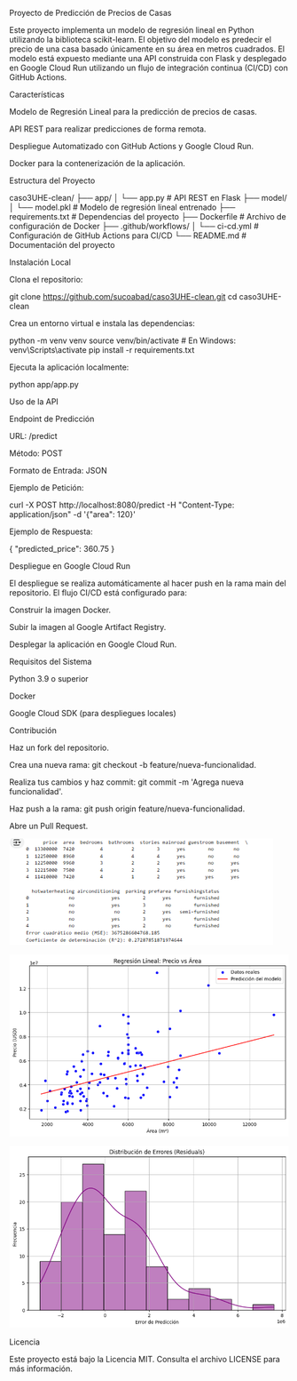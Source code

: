 Proyecto de Predicción de Precios de Casas

Este proyecto implementa un modelo de regresión lineal en Python utilizando la biblioteca scikit-learn. El objetivo del modelo es predecir el precio de una casa basado únicamente en su área en metros cuadrados. El modelo está expuesto mediante una API construida con Flask y desplegado en Google Cloud Run utilizando un flujo de integración continua (CI/CD) con GitHub Actions.

Características

Modelo de Regresión Lineal para la predicción de precios de casas.

API REST para realizar predicciones de forma remota.

Despliegue Automatizado con GitHub Actions y Google Cloud Run.

Docker para la contenerización de la aplicación.

Estructura del Proyecto

caso3UHE-clean/
├── app/
│   └── app.py               # API REST en Flask
├── model/
│   └── model.pkl            # Modelo de regresión lineal entrenado
├── requirements.txt         # Dependencias del proyecto
├── Dockerfile               # Archivo de configuración de Docker
├── .github/workflows/
│   └── ci-cd.yml            # Configuración de GitHub Actions para CI/CD
└── README.md                # Documentación del proyecto

Instalación Local

Clona el repositorio:

git clone https://github.com/sucoabad/caso3UHE-clean.git
cd caso3UHE-clean

Crea un entorno virtual e instala las dependencias:

python -m venv venv
source venv/bin/activate  # En Windows: venv\Scripts\activate
pip install -r requirements.txt

Ejecuta la aplicación localmente:

python app/app.py

Uso de la API

Endpoint de Predicción

URL: /predict

Método: POST

Formato de Entrada: JSON

Ejemplo de Petición:

curl -X POST http://localhost:8080/predict -H "Content-Type: application/json" -d '{"area": 120}'

Ejemplo de Respuesta:

{
  "predicted_price": 360.75
}

Despliegue en Google Cloud Run

El despliegue se realiza automáticamente al hacer push en la rama main del repositorio. El flujo CI/CD está configurado para:

Construir la imagen Docker.

Subir la imagen al Google Artifact Registry.

Desplegar la aplicación en Google Cloud Run.

Requisitos del Sistema

Python 3.9 o superior

Docker

Google Cloud SDK (para despliegues locales)

Contribución

Haz un fork del repositorio.

Crea una nueva rama: git checkout -b feature/nueva-funcionalidad.

Realiza tus cambios y haz commit: git commit -m 'Agrega nueva funcionalidad'.

Haz push a la rama: git push origin feature/nueva-funcionalidad.

Abre un Pull Request.

![alt text](image.png)

![alt text](image-1.png)

![alt text](image-2.png)

Licencia

Este proyecto está bajo la Licencia MIT. Consulta el archivo LICENSE para más información.

